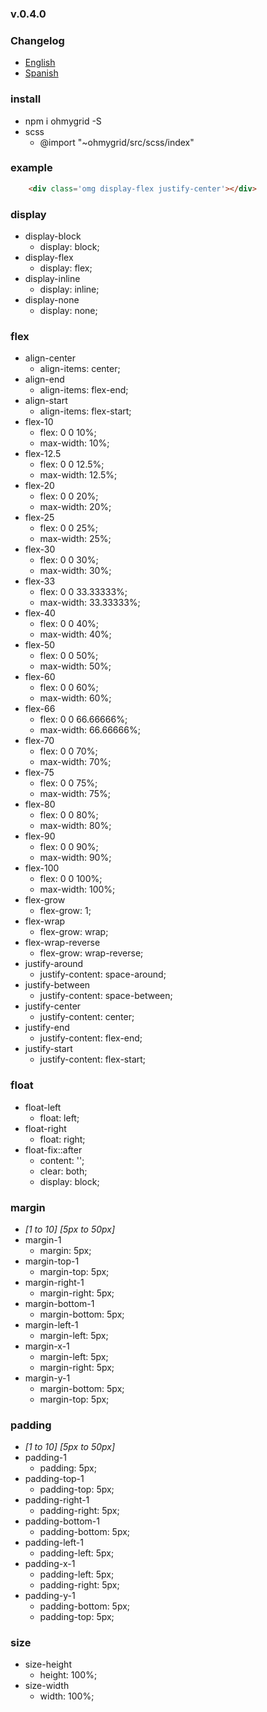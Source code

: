 ### v.0.4.0

### Changelog
- [English](https://github.com/ifedu/ohmygrid/blob/master/docs/CHANGELOG/EN_US.md)
- [Spanish](https://github.com/ifedu/ohmygrid/blob/master/docs/CHANGELOG/ES.md)

### install
- npm i ohmygrid -S
- scss
    - @import "~ohmygrid/src/scss/index"

### example
``` html
    <div class='omg display-flex justify-center'></div>
```

### display
- display-block
    - display: block;
- display-flex
    - display: flex;
- display-inline
    - display: inline;
- display-none
    - display: none;

### flex
- align-center
    - align-items: center;
- align-end
    - align-items: flex-end;
- align-start
    - align-items: flex-start;
- flex-10
    - flex: 0 0 10%;
    - max-width: 10%;
- flex-12.5
    - flex: 0 0 12.5%;
    - max-width: 12.5%;
- flex-20
    - flex: 0 0 20%;
    - max-width: 20%;
- flex-25
    - flex: 0 0 25%;
    - max-width: 25%;
- flex-30
    - flex: 0 0 30%;
    - max-width: 30%;
- flex-33
    - flex: 0 0 33.33333%;
    - max-width: 33.33333%;
- flex-40
    - flex: 0 0 40%;
    - max-width: 40%;
- flex-50
    - flex: 0 0 50%;
    - max-width: 50%;
- flex-60
    - flex: 0 0 60%;
    - max-width: 60%;
- flex-66
    - flex: 0 0 66.66666%;
    - max-width: 66.66666%;
- flex-70
    - flex: 0 0 70%;
    - max-width: 70%;
- flex-75
    - flex: 0 0 75%;
    - max-width: 75%;
- flex-80
    - flex: 0 0 80%;
    - max-width: 80%;
- flex-90
    - flex: 0 0 90%;
    - max-width: 90%;
- flex-100
    - flex: 0 0 100%;
    - max-width: 100%;
- flex-grow
    - flex-grow: 1;
- flex-wrap
    - flex-grow: wrap;
- flex-wrap-reverse
    - flex-grow: wrap-reverse;
- justify-around
    - justify-content: space-around;
- justify-between
    - justify-content: space-between;
- justify-center
    - justify-content: center;
- justify-end
    - justify-content: flex-end;
- justify-start
    - justify-content: flex-start;

### float
- float-left
    - float: left;
- float-right
    - float: right;
- float-fix::after
    - content: '';
    - clear: both;
    - display: block;

### margin
- *[1 to 10] [5px to 50px]*
- margin-1
    - margin: 5px;
- margin-top-1
    - margin-top: 5px;
- margin-right-1
    - margin-right: 5px;
- margin-bottom-1
    - margin-bottom: 5px;
- margin-left-1
    - margin-left: 5px;
- margin-x-1
    - margin-left: 5px;
    - margin-right: 5px;
- margin-y-1
    - margin-bottom: 5px;
    - margin-top: 5px;

### padding
- *[1 to 10] [5px to 50px]*
- padding-1
    - padding: 5px;
- padding-top-1
    - padding-top: 5px;
- padding-right-1
    - padding-right: 5px;
- padding-bottom-1
    - padding-bottom: 5px;
- padding-left-1
    - padding-left: 5px;
- padding-x-1
    - padding-left: 5px;
    - padding-right: 5px;
- padding-y-1
    - padding-bottom: 5px;
    - padding-top: 5px;

### size
- size-height
    - height: 100%;
- size-width
    - width: 100%;
